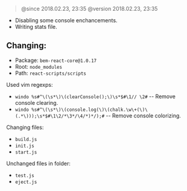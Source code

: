 > @since 2018.02.23, 23:35
> @version 2018.02.23, 23:35

- Disabling some console enchancements.
- Writing stats file.

## Changing:

- Package: `bem-react-core@1.0.17`
- Root: `node_modules`
- Path: `react-scripts/scripts`

Used vim regexps:
  - `windo %s#^\(\s*\)\(clearConsole();\)\s*$#\1// \2#` -- Remove console clearing.
  - `windo %s#^\(\s*\)\(console.log(\)\(chalk.\w\+(\)\(.*\)));\s*$#\1\2/*\3*/\4/*)*/);#` -- Remove console colorizing.

Changing files:
  - `build.js`
  - `init.js`
  - `start.js`

Unchanged files in folder:
  - `test.js`
  - `eject.js`
